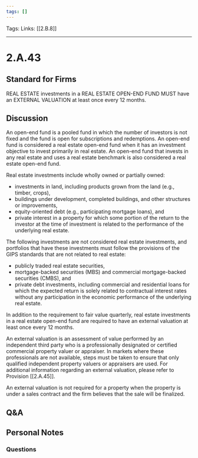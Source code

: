 ```yaml
---
tags: []
---
```

Tags: 
Links: [[2.B.8]]
___
# 2.A.43
## Standard for Firms
REAL ESTATE investments in a REAL ESTATE OPEN-END FUND MUST have an EXTERNAL VALUATION at least once every 12 months.
## Discussion
An open-end fund is a pooled fund in which the number of investors is not fixed and the fund is open for subscriptions and redemptions. An open-end fund is considered a real estate open-end fund when it has an investment objective to invest primarily in real estate. An open-end fund that invests in any real estate and uses a real estate benchmark is also considered a real estate open-end fund.

Real estate investments include wholly owned or partially owned:

- investments in land, including products grown from the land (e.g., timber, crops),
- buildings under development, completed buildings, and other structures or improvements,
- equity-oriented debt (e.g., participating mortgage loans), and
- private interest in a property for which some portion of the return to the investor at the time of investment is related to the performance of the underlying real estate.

The following investments are not considered real estate investments, and portfolios that have these investments must follow the provisions of the GIPS standards that are not related to real estate:

- publicly traded real estate securities,
- mortgage-backed securities (MBS) and commercial mortgage-backed securities (CMBS), and
- private debt investments, including commercial and residential loans for which the expected return is solely related to contractual interest rates without any participation in the economic performance of the underlying real estate.

In addition to the requirement to fair value quarterly, real estate investments in a real estate open-end fund are required to have an external valuation at least once every 12 months.

An external valuation is an assessment of value performed by an independent third party who is a professionally designated or certified commercial property valuer or appraiser. In markets where these professionals are not available, steps must be taken to ensure that only qualified independent property valuers or appraisers are used. For additional information regarding an external valuation, please refer to Provision [[2.A.45]].

An external valuation is not required for a property when the property is under a sales contract and the firm believes that the sale will be finalized.
## Q&A

## Personal Notes

### Questions